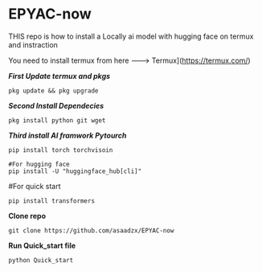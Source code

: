 # EPYAC-now
THIS repo is how to install a Locally ai model with hugging face on termux and instraction 

You need to install termux from here ---> Termux](https://termux.com/)

***First Update termux and pkgs***
```
pkg update && pkg upgrade 
```
***Second Install Dependecies***
```
pkg install python git wget
```
***Third install AI framwork Pytourch***
```
pip install torch torchvisoin 

#For hugging face 
pip install -U "huggingface_hub[cli]"

``` 
#For quick start 
```
pip install transformers
```
**Clone repo**
```
git clone https://github.com/asaadzx/EPYAC-now
```
**Run Quick_start file**
```
python Quick_start
```
